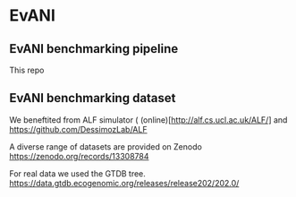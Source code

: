 # EvANI


## EvANI benchmarking pipeline

This repo 




## EvANI benchmarking dataset

We beneftited from ALF simulator ( (online)[http://alf.cs.ucl.ac.uk/ALF/] and https://github.com/DessimozLab/ALF

A diverse range of datasets are provided on Zenodo https://zenodo.org/records/13308784



For real data we used the GTDB tree.
https://data.gtdb.ecogenomic.org/releases/release202/202.0/ 

